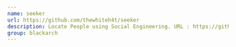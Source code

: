 ```yaml
---
name: seeker
url: https://github.com/thewhiteh4t/seeker
description: Locate People using Social Engineering. URL : https://github.com/thewhiteh4t/seeker Groups : blackarch blackarch-social blackarch-recon
group: blackarch
---
```

